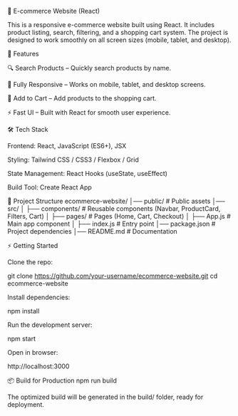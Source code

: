 🛒 E-commerce Website (React)

This is a responsive e-commerce website built using React. It includes product listing, search, filtering, and a shopping cart system. The project is designed to work smoothly on all screen sizes (mobile, tablet, and desktop).

🚀 Features

🔍 Search Products – Quickly search products by name.

📱 Fully Responsive – Works on mobile, tablet, and desktop screens.

🛒 Add to Cart – Add products to the shopping cart.

⚡ Fast UI – Built with React for smooth user experience.

🛠️ Tech Stack

Frontend: React, JavaScript (ES6+), JSX

Styling: Tailwind CSS / CSS3 / Flexbox / Grid

State Management: React Hooks (useState, useEffect)

Build Tool: Create React App

📂 Project Structure
ecommerce-website/
│── public/            # Public assets
│── src/
│   ├── components/    # Reusable components (Navbar, ProductCard, Filters, Cart)
│   ├── pages/         # Pages (Home, Cart, Checkout)
│   ├── App.js         # Main app component
│   ├── index.js       # Entry point
│── package.json       # Project dependencies
│── README.md          # Documentation

⚡ Getting Started

Clone the repo:

git clone https://github.com/your-username/ecommerce-website.git
cd ecommerce-website


Install dependencies:

npm install


Run the development server:

npm start


Open in browser:

http://localhost:3000

📦 Build for Production
npm run build


The optimized build will be generated in the build/ folder, ready for deployment.
